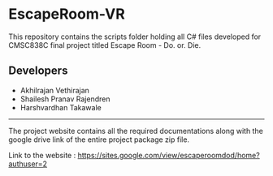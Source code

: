 # EscapeRoom-VR
This repository contains the scripts folder holding all C# files developed for CMSC838C final project titled Escape Room - Do. or. Die.

## Developers
- Akhilrajan Vethirajan
- Shailesh Pranav Rajendren
- Harshvardhan Takawale

---
The project website contains all the required documentations along with the google drive link of the entire project package zip file.

Link to the website : https://sites.google.com/view/escaperoomdod/home?authuser=2
